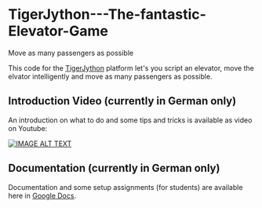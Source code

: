 # TigerJython---The-fantastic-Elevator-Game
Move as many passengers as possible

This code for the [TigerJython](http://tigerjython.ch/) platform let's you script an elevator, move the elvator
intelligently and move as many passengers as possible.


## Introduction Video (currently in German only)
An introduction on what to do and some tips and tricks is available as video on Youtube:

[![IMAGE ALT TEXT](http://img.youtube.com/vi/skn4qAwZkg/0.jpg)](http://www.youtube.com/watch?v=skn4qAwZkg "The fantastic Elevator Game")


## Documentation (currently in German only)
Documentation and some setup assignments (for students) are available here in [Google Docs](https://docs.google.com/document/d/1WTBsw8CtMDsBYytG1RFwHxc0Peq5h9EnWio0Rvhyn8A/edit?usp=sharing).


